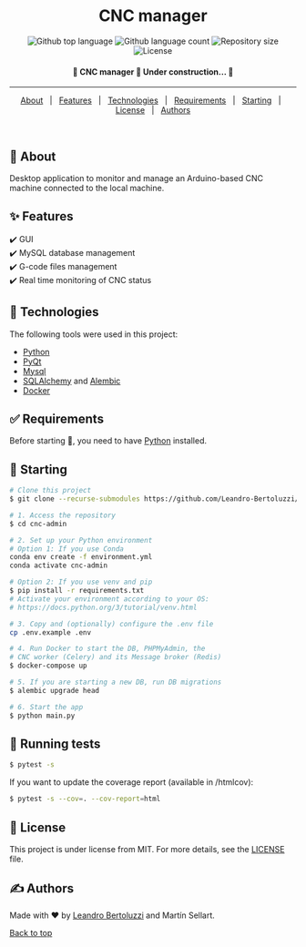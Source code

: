 <h1 align="center">CNC manager</h1>

<p align="center">
  <img alt="Github top language" src="https://img.shields.io/github/languages/top/Leandro-Bertoluzzi/cnc-admin?color=56BEB8">

  <img alt="Github language count" src="https://img.shields.io/github/languages/count/Leandro-Bertoluzzi/cnc-admin?color=56BEB8">

  <img alt="Repository size" src="https://img.shields.io/github/repo-size/Leandro-Bertoluzzi/cnc-admin?color=56BEB8">

  <img alt="License" src="https://img.shields.io/github/license/Leandro-Bertoluzzi/cnc-admin?color=56BEB8">
</p>

<!-- Status -->

<h4 align="center">
	🚧 CNC manager 🚀 Under construction...  🚧
</h4>

<hr>

<p align="center">
  <a href="#dart-about">About</a> &#xa0; | &#xa0;
  <a href="#sparkles-features">Features</a> &#xa0; | &#xa0;
  <a href="#rocket-technologies">Technologies</a> &#xa0; | &#xa0;
  <a href="#white_check_mark-requirements">Requirements</a> &#xa0; | &#xa0;
  <a href="#checkered_flag-starting">Starting</a> &#xa0; | &#xa0;
  <a href="#memo-license">License</a> &#xa0; | &#xa0;
  <a href="https://github.com/Leandro-Bertoluzzi" target="_blank">Authors</a>
</p>

<br>

## :dart: About ##

Desktop application to monitor and manage an Arduino-based CNC machine connected to the local machine.

## :sparkles: Features ##

:heavy_check_mark: GUI\
:heavy_check_mark: MySQL database management\
:heavy_check_mark: G-code files management\
:heavy_check_mark: Real time monitoring of CNC status

## :rocket: Technologies ##

The following tools were used in this project:

- [Python](https://www.python.org/)
- [PyQt](https://wiki.python.org/moin/PyQt)
- [Mysql](https://www.mysql.com/)
- [SQLAlchemy](https://www.sqlalchemy.org/) and [Alembic](https://alembic.sqlalchemy.org/en/latest/)
- [Docker](https://www.docker.com/)

## :white_check_mark: Requirements ##

Before starting :checkered_flag:, you need to have [Python](https://www.python.org/) installed.

## :checkered_flag: Starting ##

```bash
# Clone this project
$ git clone --recurse-submodules https://github.com/Leandro-Bertoluzzi/cnc-admin

# 1. Access the repository
$ cd cnc-admin

# 2. Set up your Python environment
# Option 1: If you use Conda
conda env create -f environment.yml
conda activate cnc-admin

# Option 2: If you use venv and pip
$ pip install -r requirements.txt
# Activate your environment according to your OS:
# https://docs.python.org/3/tutorial/venv.html

# 3. Copy and (optionally) configure the .env file
cp .env.example .env

# 4. Run Docker to start the DB, PHPMyAdmin, the
# CNC worker (Celery) and its Message broker (Redis)
$ docker-compose up

# 5. If you are starting a new DB, run DB migrations
$ alembic upgrade head

# 6. Start the app
$ python main.py
```

## :wrench: Running tests ##

```bash
$ pytest -s
```

If you want to update the coverage report (available in /htmlcov):

```bash
$ pytest -s --cov=. --cov-report=html
```

## :memo: License ##

This project is under license from MIT. For more details, see the [LICENSE](LICENSE.md) file.

## :writing_hand: Authors ##

Made with :heart: by <a href="https://github.com/Leandro-Bertoluzzi" target="_blank">Leandro Bertoluzzi</a> and Martín Sellart.

<a href="#top">Back to top</a>

